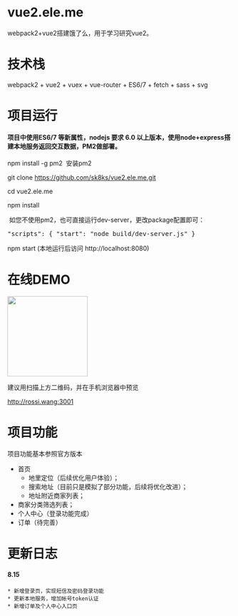 # vue2.ele.me
webpack2+vue2搭建饿了么，用于学习研究vue2。
# 技术栈
webpack2 + vue2 + vuex + vue-router + ES6/7 + fetch + sass + svg
# 项目运行
#### 项目中使用ES6/7 等新属性，nodejs 要求 6.0 以上版本，使用node+express搭建本地服务返回交互数据，PM2做部署。
  npm install -g pm2  安装pm2
  
  git clone https://github.com/sk8ks/vue2.ele.me.git

  cd vue2.ele.me

  npm install
  
  如您不使用pm2，也可直接运行dev-server，更改package配置即可：
  
  <pre>"scripts": { "start": "node build/dev-server.js" }</pre>
  
  npm start (本地运行后访问 http://localhost:8080)
  
# 在线DEMO

<img src="http://rossi.wang:8081/vue2.ele.me/1503386470.png" width="180px" height="180px" />

<p>建议用扫描上方二维码，并在手机浏览器中预览</p>

http://rossi.wang:3001

# 项目功能
项目功能基本参照官方版本
* 首页
    + 地里定位（后续优化用户体验）；
    + 搜索地址（目前只是模拟了部分功能，后续将优化改进）；
    + 地址附近商家列表；
* 商家分类筛选列表；
* 个人中心（登录功能完成）
* 订单（待完善）
# 更新日志
#### 8.15
    * 新增登录页，实现短信及密码登录功能
    * 更新本地服务，增加帐号token认证
    * 新增订单及个人中心入口页
